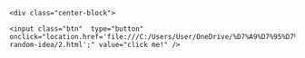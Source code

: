 <!DOCTYPE html>
<html>

<head> <link rel="stylesheet" href="style.css"> </head>

<body>




    <div class="center-block">

    <input class="btn"  type="button" onclick="location.href='file:///C:/Users/User/OneDrive/%D7%A9%D7%95%D7%9C%D7%97%D7%9F%20%D7%94%D7%A2%D7%91%D7%95%D7%93%D7%94/very-random-idea/2.html';" value="click me!" />
</div>
</body>
</html>

